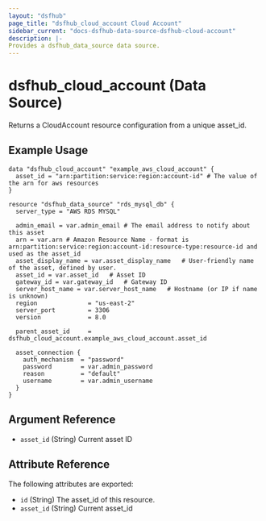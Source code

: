 ```yaml
---
layout: "dsfhub"
page_title: "dsfhub_cloud_account Cloud Account"
sidebar_current: "docs-dsfhub-data-source-dsfhub-cloud-account"
description: |-
Provides a dsfhub_data_source data source.  
---
```


# dsfhub_cloud_account (Data Source)

Returns a CloudAccount resource configuration from a unique asset_id.

## Example Usage

```hcl
data "dsfhub_cloud_account" "example_aws_cloud_account" {
  asset_id = "arn:partition:service:region:account-id" # The value of the arn for aws resources
}

resource "dsfhub_data_source" "rds_mysql_db" {
  server_type = "AWS RDS MYSQL"

  admin_email = var.admin_email	# The email address to notify about this asset
  arn = var.arn	# Amazon Resource Name - format is arn:partition:service:region:account-id:resource-type:resource-id and used as the asset_id
  asset_display_name = var.asset_display_name	# User-friendly name of the asset, defined by user.
  asset_id = var.asset_id	# Asset ID
  gateway_id = var.gateway_id	# Gateway ID
  server_host_name = var.server_host_name	# Hostname (or IP if name is unknown)
  region              = "us-east-2"
  server_port         = 3306
  version             = 8.0
  
  parent_asset_id     = dsfhub_cloud_account.example_aws_cloud_account.asset_id

  asset_connection {
    auth_mechanism  = "password"
    password        = var.admin_password
    reason          = "default"
    username        = var.admin_username
  }
}

```

## Argument Reference

- `asset_id` (String) Current asset ID

## Attribute Reference

The following attributes are exported:

- `id` (String) The asset_id of this resource.
- `asset_id` (String) Current asset_id
